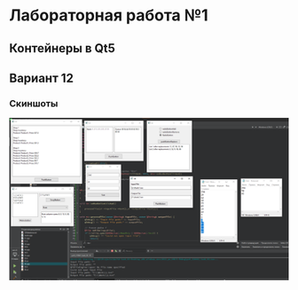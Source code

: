 # Лабораторная работа №1 #

## Контейнеры в Qt5 ##

## Вариант 12 ##

### Скиншоты ###

![.png](./images/1.png)
